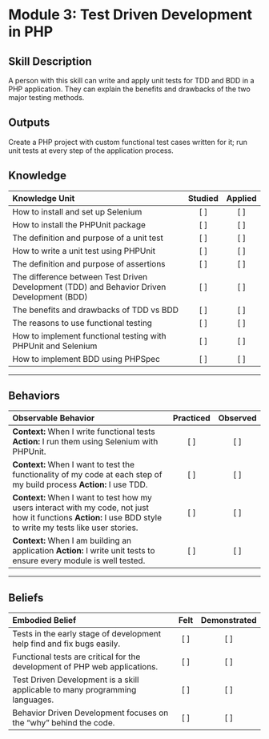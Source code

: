 # Module 3: Test Driven Development in PHP

## Skill Description
A person with this skill can write and apply unit tests for TDD and BDD in a PHP application.  They can explain the benefits and drawbacks of the two major testing methods. 

## Outputs

Create a PHP project with custom functional test cases written for it; run unit tests at every step of the application process. 

## Knowledge

| Knowledge Unit   |      Studied      | Applied |
|:-------------|:------------------:|:--------:|
| How to install and set up Selenium | [ ] | [ ] |
| How to install the PHPUnit package | [ ] | [ ] |
| The definition and purpose of a unit test | [ ] | [ ] |
| How to write a unit test using PHPUnit | [ ] | [ ] |
| The definition and purpose of assertions | [ ] | [ ] |
| The difference between Test Driven Development (TDD) and Behavior Driven Development (BDD) | [ ] | [ ] |
| The benefits and drawbacks of TDD vs BDD | [ ] | [ ] |
| The reasons to use functional testing | [ ] | [ ] |
| How to implement functional testing with PHPUnit and Selenium| [ ] | [ ] |
| How to implement BDD using PHPSpec | [ ] | [ ] |

----------


## Behaviors

| Observable Behavior   |      Practiced      | Observed |
|:-------------|:------------------:|:--------:|
| **Context:**  When I write functional tests **Action:**  I run them using Selenium with PHPUnit. | [ ] | [ ]  |
| **Context:**  When I want to test the functionality of my code at each step of my build process **Action:** I use TDD.|   [ ]   |   [ ] |
| **Context:**  When I want to test how my users interact with my code, not just how it functions **Action:** I use BDD style to write my tests like user stories.|   [ ]   |   [ ] |
| **Context:** When I am building an application **Action:**  I write unit tests to ensure every module is well tested. |   [ ]   |   [ ] |


----------


## Beliefs


| Embodied Belief   |      Felt      | Demonstrated |
|:-------------|:------------------:|:--------:|
| Tests in the early stage of development help find and fix bugs easily.| [ ] | [ ]  |
| Functional tests are critical for the development of PHP web applications.|   [ ]   |   [ ] |
| Test Driven Development is a skill applicable to many programming languages. |   [ ]   |   [ ] |
| Behavior Driven Development focuses on the “why” behind the code.| [ ] | [ ]  |
